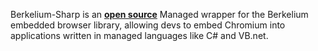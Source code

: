 Berkelium-Sharp is an [**open source**](https://github.com/pathorn/berkelium-sharp) Managed wrapper for the Berkelium embedded browser library, allowing devs to embed Chromium into applications written in managed languages like C# and VB.net.
